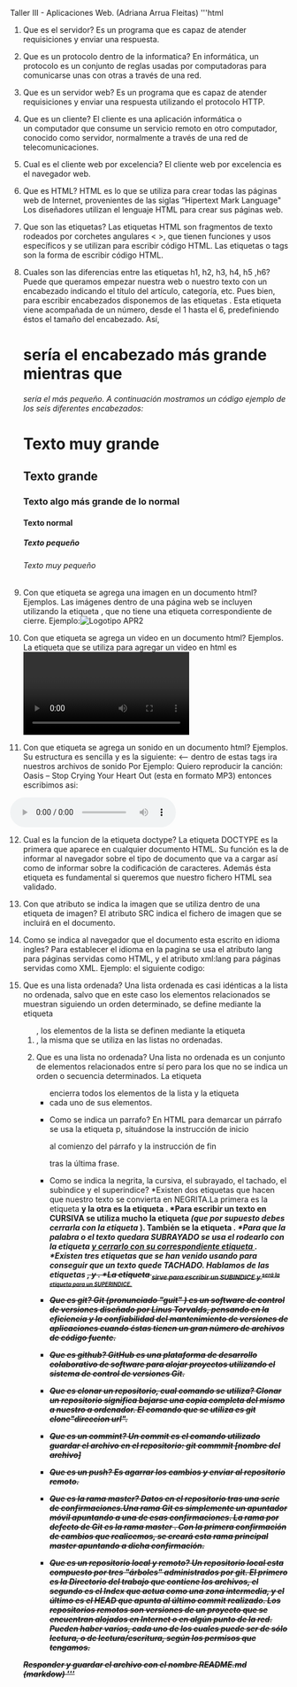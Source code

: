 Taller III - Aplicaciones Web. (Adriana Arrua Fleitas)
'''html

1. Que es el servidor?
	Es un programa que es capaz de atender requisiciones y enviar una respuesta.

2. Que es un protocolo dentro de la informatica?
	En informática, un protocolo es un conjunto de reglas usadas por computadoras para comunicarse unas con otras a través de una red.

3. Que es un servidor web?
	Es un programa que es capaz de atender requisiciones y enviar una respuesta utilizando el protocolo HTTP.

4. Que es un cliente?
	El cliente es una aplicación informática o un computador que consume un servicio remoto en otro computador, conocido como servidor, normalmente a través de una red de telecomunicaciones.

5. Cual es el cliente  web por excelencia?
	El cliente web por excelencia es el navegador web.

6. Que es HTML?
	HTML es lo que se utiliza para crear todas las páginas web de Internet, provenientes de las siglas “Hipertext Mark Language" 
	Los diseñadores utilizan el lenguaje HTML para crear sus páginas web.

7. Que son las etiquetas?
	Las etiquetas HTML son fragmentos de texto rodeados por corchetes angulares < >, que tienen funciones y usos específicos y se utilizan para escribir código HTML. Las etiquetas o tags son la forma de escribir código HTML.

8. Cuales son las diferencias entre las etiquetas h1, h2, h3, h4, h5 ,h6?
	Puede que queramos empezar nuestra web o nuestro texto con un encabezado indicando el título del artículo, categoría, etc. Pues bien, para escribir encabezados disponemos de las etiquetas <h>.
	Esta etiqueta viene acompañada de un número, desde el 1 hasta el 6, predefiniendo éstos el tamaño del encabezado. Así, <h1> sería el encabezado más grande mientras que <h6> sería el más pequeño.
	A continuación mostramos un código ejemplo de los seis diferentes encabezados:
	<h1> Texto muy grande</h1>
	<h2>Texto grande</h2>
	<h3>Texto algo más grande de lo normal</h3>
	<h4>Texto normal</h4>
	<h5>Texto pequeño</h5>
	<h6>Texto muy pequeño</h6>

9. Con que etiqueta se agrega una imagen en un documento html? Ejemplos.
	Las imágenes dentro de una página web se incluyen utilizando la etiqueta <img>, que no tiene una etiqueta correspondiente de cierre. Ejemplo:<img src="http://www.aprenderaprogramar.com/images/logo.png" alt="Logotipo APR2">

10. Con que etiqueta se agrega un video en un documento html? Ejemplos.
	La etiqueta que se utiliza para agregar un video en html es <video>, su estructura es muy similar a la que se emplea con las imagenes,
	aunque en este caso si lleva la etiqueta de cierre.
	Ejemplo: <video src = video/fireworks_reducido.webm"<>/video>

11. Con que etiqueta se agrega un sonido en un documento html? Ejemplos.
	Su estructura es sencilla y es la siguiente:
   <audio></audio> <– dentro de estas tags ira nuestros archivos de sonido
    Por Ejemplo:
    Quiero reproducir la canción: Oasis – Stop Crying Your Heart Out (esta en formato MP3)
    entonces escribimos asi:
   <audio id=”reproductor” controls preload>
   <source src=”http://rojer.pp.ru/misc/music/Oasis_-_04_-_Stop_Crying_Your_Heart_Out.mp3″ type=”audio/mp3″ />
    </audio>

12. Cual es la funcion de la etiqueta doctype?
	La etiqueta DOCTYPE es la primera que aparece en cualquier documento HTML. Su función es la de informar al navegador sobre el tipo de documento que va a cargar así como de informar sobre la codificación de caracteres. Además ésta etiqueta es fundamental si queremos que nuestro fichero HTML sea validado.

13. Con que atributo se indica la imagen que se utiliza dentro de una etiqueta de imagen?
    El atributo SRC indica el fichero de imagen que se incluirá en el documento.

14. Como se indica al navegador que el documento esta escrito en idioma ingles?
    Para establecer el idioma en la pagina se usa el atributo lang para páginas servidas como HTML, y el atributo xml:lang para páginas servidas como XML. Ejemplo: el siguiente codigo: <html lang = "en">

15. Que es una lista ordenada?
	Una lista ordenada es casi idénticas a la lista no ordenada, salvo que en este caso los elementos relacionados se muestran siguiendo un orden determinado,  se define mediante la etiqueta <ol>, los elementos de la lista se definen mediante la etiqueta <li>, la misma que se utiliza en las listas no ordenadas.

16. Que es una lista no ordenada?
	Una lista no ordenada es un conjunto de elementos relacionados entre sí pero para los que no se indica un orden o secuencia determinados. La etiqueta <ul> encierra todos los elementos de la lista y la etiqueta <li> cada uno de sus elementos.

17. Como se indica un parrafo?
	En HTML para demarcar un párrafo se usa la etiqueta p, situándose la instrucción de inicio <p> al comienzo del párrafo y la instrucción de fin </p> tras la última frase.

18. Como se indica la negrita, la cursiva, el subrayado, el tachado, el subindice y el superindice?
	*Existen dos etiquetas que hacen que nuestro texto se convierta en NEGRITA.La primera es la etiqueta <b> y la otra es la etiqueta <strong>.
	*Para escribir un texto en CURSIVA se utiliza mucho la etiqueta <i> (que por supuesto debes cerrarla con la etiqueta </i>). También se la etiqueta <em>.
	*Para que la palabra o el texto quedara SUBRAYADO se usa el rodearlo con la etiqueta <u> y cerrarlo con su correspondiente etiqueta </u>.
	*Existen tres etiquetas que se han venido usando para conseguir que un texto quede TACHADO. Hablamos de las etiquetas <strike>, <s> y <del>.
	*La etiqueta <sub> sirve para escribir un SUBINDICE y <sup> será la etiqueta para un SUPERINDICE.

19. Que es git?
	Git (pronunciado "guit" ) es un software de control de versiones diseñado por Linus Torvalds, pensando en la eficiencia y la confiabilidad del mantenimiento de versiones de aplicaciones cuando éstas tienen un gran número de archivos de código fuente.

20. Que es github?
	GitHub es una plataforma de desarrollo colaborativo de software para alojar proyectos utilizando el sistema de control de versiones Git.

21. Que es clonar un repositorio, cual comando se utiliza?
	Clonar un repositorio significa bajarse una copia completa del mismo a nuestro a ordenador. El comando que se utiliza es git clone"direccion url".

22. Que es un commint?
	Un commit es el comando utilizado guardar el archivo en el repositorio: git commmit [nombre del archivo]

23. Que es un push?
	Es agarrar los cambios y enviar al repositorio remoto.

24. Que es la rama master?
	Datos en el repositorio tras una serie de confirmaciones.Una rama Git es simplemente un apuntador móvil apuntando a una de esas confirmaciones. La rama por defecto de Git es la rama master . Con la primera confirmación de cambios que realicemos, se creará esta rama principal master apuntando a dicha confirmación.

25. Que es un repositorio local y remoto?
	Un repositorio local esta compuesto por tres "árboles" administrados por git. El primero es la Directorio del trabajo que contiene los archivos, el segundo es el Index que actua como una zona intermedia, y el último es el HEAD que apunta al último commit realizado.
	Los repositorios remotos son versiones de un proyecto que se encuentran alojados en Internet o en algún punto de la red. Pueden haber varios, cada uno de los cuales puede ser de sólo lectura, o de lectura/escritura, según los permisos que tengamos. 

 Responder y guardar el archivo con el nombre README.md (markdow)
 '''